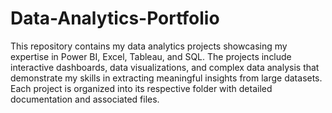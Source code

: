 # Data-Analytics-Portfolio
 This repository contains my data analytics projects showcasing my expertise in Power BI, Excel, Tableau, and SQL. The projects include interactive dashboards, data visualizations, and complex data analysis that demonstrate my skills in extracting meaningful insights from large datasets. Each project is organized into its respective folder with detailed documentation and associated files.
